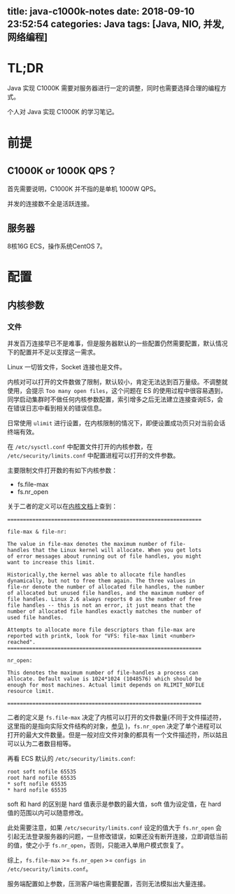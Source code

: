 title: java-c1000k-notes
date: 2018-09-10 23:52:54
categories: Java
tags: [Java, NIO, 并发, 网络编程]
---

# TL;DR

Java 实现 C1000K 需要对服务器进行一定的调整，同时也需要选择合理的编程方式。

个人对 Java 实现 C1000K 的学习笔记。

<!-- more -->
<!-- java-c1000k-notes -->

# 前提

## C1000K or 1000K QPS？

首先需要说明，C1000K 并不指的是单机 1000W QPS。

并发的连接数不全是活跃连接。

## 服务器

8核16G ECS，操作系统CentOS 7。

# 配置

## 内核参数

### 文件

并发百万连接早已不是难事，但是服务器默认的一些配置仍然需要配置，默认情况下的配置并不足以支撑这一需求。

Linux 一切皆文件，Socket 连接也是文件。

内核对可以打开的文件数做了限制，默认较小，肯定无法达到百万量级。不调整就使用，会提示 `Too many open files`，这个问题在 ES 的使用过程中很容易遇到，同学启动集群时不做任何内核参数配置，索引增多之后无法建立连接查询ES，会在错误日志中看到相关的错误信息。

日常使用 `ulimit` 进行设置，在内核限制的情况下，即便设置成功页只对当前会话终端有效。

在 `/etc/sysctl.conf` 中配置文件打开的内核参数，在 `/etc/security/limits.conf` 中配置进程可以打开的文件参数。

主要限制文件打开数的有如下内核参数：

+ fs.file-max
+ fs.nr_open

关于二者的定义可以在[内核文档](https://www.kernel.org/doc/Documentation/sysctl/fs.txt)上查到：

```
==============================================================

file-max & file-nr:

The value in file-max denotes the maximum number of file-
handles that the Linux kernel will allocate. When you get lots
of error messages about running out of file handles, you might
want to increase this limit.

Historically,the kernel was able to allocate file handles
dynamically, but not to free them again. The three values in
file-nr denote the number of allocated file handles, the number
of allocated but unused file handles, and the maximum number of
file handles. Linux 2.6 always reports 0 as the number of free
file handles -- this is not an error, it just means that the
number of allocated file handles exactly matches the number of
used file handles.

Attempts to allocate more file descriptors than file-max are
reported with printk, look for "VFS: file-max limit <number>
reached".
==============================================================

nr_open:

This denotes the maximum number of file-handles a process can
allocate. Default value is 1024*1024 (1048576) which should be
enough for most machines. Actual limit depends on RLIMIT_NOFILE
resource limit.

==============================================================
```

二者的定义是 `fs.file-max` 决定了内核可以打开的文件数量(不同于文件描述符，这里指的是指向实际文件结构的对象，[参见](http://www.linuxvox.com/post/what-are-file-max-and-file-nr-linux-kernel-parameters/) )，`fs.nr_open` 决定了单个进程可以打开的最大文件数量。但是一般对应文件对象的都具有一个文件描述符，所以姑且可以认为二者数目相等。

再看 ECS 默认的 `/etc/security/limits.conf`:

```
root soft nofile 65535
root hard nofile 65535
* soft nofile 65535
* hard nofile 65535
```

soft 和 hard 的区别是 hard 值表示是参数的最大值，soft 值为设定值，在 hard 值的范围以内可以随意修改。

此处需要注意，如果 `/etc/security/limits.conf` 设定的值大于 `fs.nr_open` 会引起无法登录服务器的问题，一旦修改错误，如果还没有断开连接，立即调低当前的值，使之小于 `fs.nr_open`，否则，只能进入单用户模式恢复了。

综上，`fs.file-max` >= `fs.nr_open` >= `configs in /etc/security/limits.conf`。

服务端配置如上参数，压测客户端也需要配置，否则无法模拟出大量连接。




